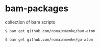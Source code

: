 # bam-packages
collection of bam scripts

`$ bam get github.com/romainmenke/bam-atom`

`$ bam get github.com/romainmenke/go-atom`
